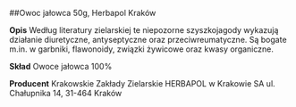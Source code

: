 ##Owoc jałowca 50g, Herbapol Kraków

**Opis** Według literatury zielarskiej te niepozorne szyszkojagody wykazują działanie diuretyczne, antyseptyczne oraz przeciwreumatyczne. Są bogate m.in. w garbniki, flawonoidy, związki żywicowe oraz kwasy organiczne.

**Skład** Owoce jałowca 100%

**Producent** Krakowskie Zakłady Zielarskie HERBAPOL w Krakowie SA
ul. Chałupnika 14, 31-464 Kraków
